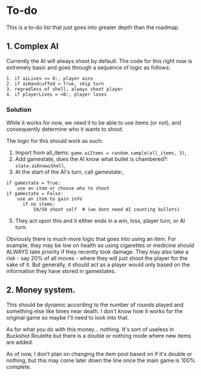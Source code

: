 # To-do
This is a to-do list that just goes into greater depth than the roadmap.

## 1. Complex AI

Currently the AI will always shoot by default. The code for this right now is extremely basic and goes through a sequence of logic as follows:
```
1. if aiLives <= 0:, player wins
2. if aiHandcuffed = True, skip turn
3. regradless of shell, always shoot player
4. if playerLives = <0:, player loses
```
### Solution

While it works for now, we need it to be able to use items (or not), and consequently determine who it wants to shoot.

The logic for this should work as such:


1. Import from all_items: `game.aiItems = random.sample(all_items, 3)`,
2. Add gamestate, does the AI know what bullet is chambered?: `state.aiKnowsShell`,
3. At the start of the AI's turn, call gamestate:,
```
if gamestate = True:
    use an item or choose who to shoot
if gamestate = False:
    use an item to gain info
      if no items:
          50/50 shoot self  # (we dont need AI counting bullets)
```
5. They act upon this and it either ends in a win, loss, player turn, or AI turn.

Obviously there is much more logic that goes into using an item. For example, they may be low on health so using cigarettes or medicine should ALWAYS take priority if they recently took damage. They may also take a risk - say 20% of all moves - where they will just shoot the player for the sake of it. But generally, it should act as a player would only based on the information they have stored in gamestates.

## 2. Money system.

This should be dynamic according to the number of rounds played and something else like times near death. I don't know how it works for the original game so maybe I'll need to look into that.

As for what you do with this money... nothing. It's sort of useless in Buckshot Roulette but there is a double or nothing mode where new items are added. 

As of now, I don't plan on changing the item pool based on if it's double or nothing, but this may come later down the line once the main game is 100% complete.
        
